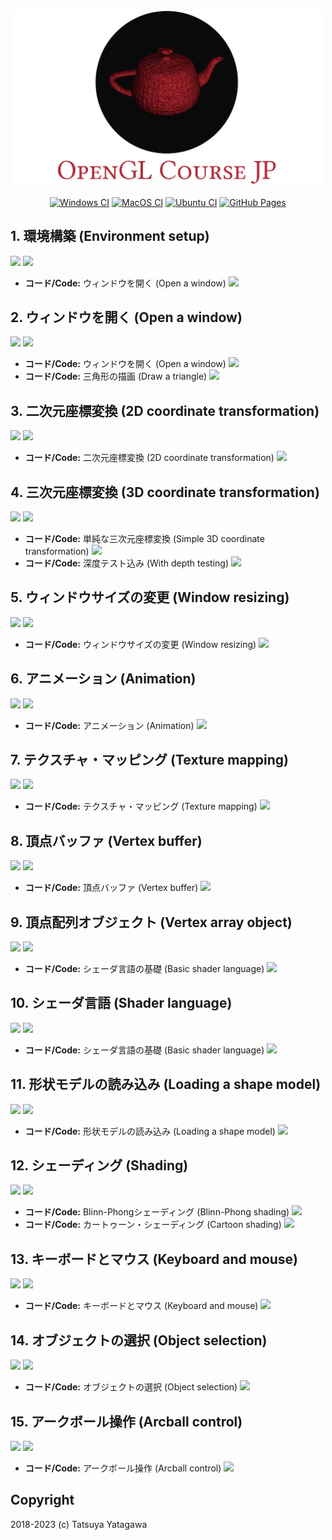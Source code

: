 <div align="center">

<img src="logo.png" width="500px" />

<!-- [![Travis CI](https://travis-ci.org/tatsy/OpenGLCourseJP.svg?branch=master)](https://travis-ci.org/tatsy/OpenGLCourseJP) -->
[![Windows CI](https://github.com/tatsy/OpenGLCourseJP/actions/workflows/windows.yaml/badge.svg)](https://github.com/tatsy/OpenGLCourseJP/actions/workflows/windows.yaml)
[![MacOS CI](https://github.com/tatsy/OpenGLCourseJP/actions/workflows/macos.yaml/badge.svg)](https://github.com/tatsy/OpenGLCourseJP/actions/workflows/macos.yaml)
[![Ubuntu CI](https://github.com/tatsy/OpenGLCourseJP/actions/workflows/ubuntu.yaml/badge.svg)](https://github.com/tatsy/OpenGLCourseJP/actions/workflows/ubuntu.yaml)
[![GitHub Pages](https://github.com/tatsy/OpenGLCourseJP/actions/workflows/jekyll.yaml/badge.svg)](https://github.com/tatsy/OpenGLCourseJP/actions/workflows/jekyll.yaml)

</div>

## 1. 環境構築 (Environment setup)

[![](https://img.shields.io/badge/スライド-日本語-red.svg)](https://tatsy.github.io/OpenGLCourseSlides/01-jp)
[![](https://img.shields.io/badge/Slides-English-blue.svg)](https://tatsy.github.io/OpenGLCourseSlides/01-en)

- **コード/Code:** ウィンドウを開く (Open a window) [![](https://img.shields.io/badge/Code-C++/Python-green.svg)](https://github.com/tatsy/OpenGLCourseJP/tree/master/src/open_window)


## 2. ウィンドウを開く (Open a window)

[![](https://img.shields.io/badge/スライド-日本語-red.svg)](https://tatsy.github.io/OpenGLCourseSlides/02-jp)
[![](https://img.shields.io/badge/Slides-English-blue.svg)](https://tatsy.github.io/OpenGLCourseSlides/02-en)

- **コード/Code:** ウィンドウを開く (Open a window) [![](https://img.shields.io/badge/Code-C++/Python-green.svg)](https://github.com/tatsy/OpenGLCourseJP/tree/master/src/open_window)
- **コード/Code:** 三角形の描画 (Draw a triangle) [![](https://img.shields.io/badge/Code-C++/Python-green.svg)](https://github.com/tatsy/OpenGLCourseJP/tree/master/src/hello_triangle)


## 3. 二次元座標変換 (2D coordinate transformation)

[![](https://img.shields.io/badge/スライド-日本語-red.svg)](https://tatsy.github.io/OpenGLCourseSlides/03-jp)
[![](https://img.shields.io/badge/Slides-English-blue.svg)](https://tatsy.github.io/OpenGLCourseSlides/03-en)

- **コード/Code:** 二次元座標変換 (2D coordinate transformation) [![](https://img.shields.io/badge/Code-C++/Python-green.svg)](https://github.com/tatsy/OpenGLCourseJP/tree/master/src/2d_transformation)

## 4. 三次元座標変換 (3D coordinate transformation)

[![](https://img.shields.io/badge/スライド-日本語-red.svg)](https://tatsy.github.io/OpenGLCourseSlides/04-jp)
[![](https://img.shields.io/badge/Slides-English-blue.svg)](https://tatsy.github.io/OpenGLCourseSlides/04-en)

- **コード/Code:** 単純な三次元座標変換 (Simple 3D coordinate transformation) [![](https://img.shields.io/badge/Code-C++/Python-green.svg)](https://github.com/tatsy/OpenGLCourseJP/tree/master/src/3d_transformation)
- **コード/Code:** 深度テスト込み (With depth testing) [![](https://img.shields.io/badge/Code-C++/Python-green.svg)](https://github.com/tatsy/OpenGLCourseJP/tree/master/src/depth_testing)


## 5. ウィンドウサイズの変更 (Window resizing)

[![](https://img.shields.io/badge/スライド-日本語-red.svg)](https://tatsy.github.io/OpenGLCourseSlides/05-jp)
[![](https://img.shields.io/badge/Slides-English-blue.svg)](https://tatsy.github.io/OpenGLCourseSlides/05-en)

- **コード/Code:** ウィンドウサイズの変更 (Window resizing) [![](https://img.shields.io/badge/Code-C++/Python-green.svg)](https://github.com/tatsy/OpenGLCourseJP/tree/master/src/window_resizing)


## 6. アニメーション (Animation)

[![](https://img.shields.io/badge/スライド-日本語-red.svg)](https://tatsy.github.io/OpenGLCourseSlides/06-jp)
[![](https://img.shields.io/badge/Slides-English-blue.svg)](https://tatsy.github.io/OpenGLCourseSlides/06-en)

- **コード/Code:** アニメーション (Animation) [![](https://img.shields.io/badge/Code-C++/Python-green.svg)](https://github.com/tatsy/OpenGLCourseJP/tree/master/src/animation)


## 7. テクスチャ・マッピング (Texture mapping)

[![](https://img.shields.io/badge/スライド-日本語-red.svg)](https://tatsy.github.io/OpenGLCourseSlides/07-jp)
[![](https://img.shields.io/badge/Slides-English-blue.svg)](https://tatsy.github.io/OpenGLCourseSlides/07-en)

- **コード/Code:** テクスチャ・マッピング (Texture mapping) [![](https://img.shields.io/badge/Code-C++/Python-green.svg)](https://github.com/tatsy/OpenGLCourseJP/tree/master/src/texture_mapping)

## 8. 頂点バッファ (Vertex buffer)

[![](https://img.shields.io/badge/スライド-日本語-red.svg)](https://tatsy.github.io/OpenGLCourseSlides/08-jp)
[![](https://img.shields.io/badge/Slides-English-blue.svg)](https://tatsy.github.io/OpenGLCourseSlides/08-en)

- **コード/Code:** 頂点バッファ (Vertex buffer) [![](https://img.shields.io/badge/Code-C++/Python-green.svg)](https://github.com/tatsy/OpenGLCourseJP/tree/master/src/vertex_buffer)


## 9. 頂点配列オブジェクト (Vertex array object)

[![](https://img.shields.io/badge/スライド-日本語-red.svg)](https://tatsy.github.io/OpenGLCourseSlides/09-jp)
[![](https://img.shields.io/badge/Slides-English-blue.svg)](https://tatsy.github.io/OpenGLCourseSlides/09-en)

- **コード/Code:** シェーダ言語の基礎 (Basic shader language) [![](https://img.shields.io/badge/Code-C++/Python-green.svg)](https://github.com/tatsy/OpenGLCourseJP/tree/master/src/hello_shader)

## 10. シェーダ言語 (Shader language)

[![](https://img.shields.io/badge/スライド-日本語-red.svg)](https://tatsy.github.io/OpenGLCourseSlides/10-jp)
[![](https://img.shields.io/badge/Slides-English-blue.svg)](https://tatsy.github.io/OpenGLCourseSlides/10-en)

- **コード/Code:** シェーダ言語の基礎 (Basic shader language) [![](https://img.shields.io/badge/Code-C++/Python-green.svg)](https://github.com/tatsy/OpenGLCourseJP/tree/master/src/hello_shader)


## 11. 形状モデルの読み込み (Loading a shape model)

[![](https://img.shields.io/badge/スライド-日本語-red.svg)](https://tatsy.github.io/OpenGLCourseSlides/11-jp)
[![](https://img.shields.io/badge/Slides-English-blue.svg)](https://tatsy.github.io/OpenGLCourseSlides/11-en)

- **コード/Code:** 形状モデルの読み込み (Loading a shape model) [![](https://img.shields.io/badge/Code-C++/Python-green.svg)](https://github.com/tatsy/OpenGLCourseJP/tree/master/src/model_loading)


## 12. シェーディング (Shading)

[![](https://img.shields.io/badge/スライド-日本語-red.svg)](https://tatsy.github.io/OpenGLCourseSlides/12-jp)
[![](https://img.shields.io/badge/Slides-English-blue.svg)](https://tatsy.github.io/OpenGLCourseSlides/12-en)

- **コード/Code:** Blinn-Phongシェーディング (Blinn-Phong shading) [![](https://img.shields.io/badge/Code-C++/Python-green.svg)](https://github.com/tatsy/OpenGLCourseJP/tree/master/src/shading_models)
- **コード/Code:** カートゥーン・シェーディング (Cartoon shading) [![](https://img.shields.io/badge/Code-C++/Python-green.svg)](https://github.com/tatsy/OpenGLCourseJP/tree/master/src/cartoon_shading)


## 13. キーボードとマウス (Keyboard and mouse)

[![](https://img.shields.io/badge/スライド-日本語-red.svg)](https://tatsy.github.io/OpenGLCourseSlides/13-jp)
[![](https://img.shields.io/badge/Slides-English-blue.svg)](https://tatsy.github.io/OpenGLCourseSlides/13-en)

- **コード/Code:** キーボードとマウス (Keyboard and mouse) [![](https://img.shields.io/badge/Code-C++/Python-green.svg)](https://github.com/tatsy/OpenGLCourseJP/tree/master/src/keyboard_and_mouse)

## 14. オブジェクトの選択 (Object selection)

[![](https://img.shields.io/badge/スライド-日本語-red.svg)](https://tatsy.github.io/OpenGLCourseSlides/14-jp)
[![](https://img.shields.io/badge/Slides-English-blue.svg)](https://tatsy.github.io/OpenGLCourseSlides/14-en)

- **コード/Code:** オブジェクトの選択 (Object selection) [![](https://img.shields.io/badge/Code-C++/Python-green.svg)](https://github.com/tatsy/OpenGLCourseJP/tree/master/src/object_selection)

## 15. アークボール操作 (Arcball control)

[![](https://img.shields.io/badge/スライド-日本語-red.svg)](https://tatsy.github.io/OpenGLCourseSlides/15-jp)
[![](https://img.shields.io/badge/Slides-English-blue.svg)](https://tatsy.github.io/OpenGLCourseSlides/15-en)

- **コード/Code:** アークボール操作 (Arcball control) [![](https://img.shields.io/badge/Code-C++/Python-green.svg)](https://github.com/tatsy/OpenGLCourseJP/tree/master/src/arcball_control)

## Copyright

2018-2023 (c) Tatsuya Yatagawa
